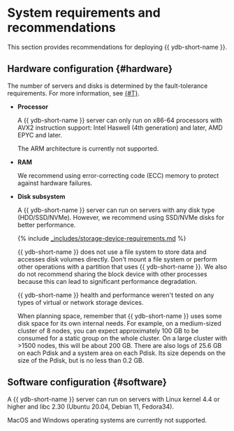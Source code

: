 # System requirements and recommendations

This section provides recommendations for deploying {{ ydb-short-name }}.

## Hardware configuration {#hardware}

The number of servers and disks is determined by the fault-tolerance requirements. For more information, see [{#T}](topology.md).

* **Processor**

   A {{ ydb-short-name }} server can only run on x86-64 processors with AVX2 instruction support: Intel Haswell (4th generation) and later, AMD EPYC and later.

   The ARM architecture is currently not supported.

* **RAM**

   We recommend using error-correcting code (ECC) memory to protect against hardware failures.

* **Disk subsystem**

   A {{ ydb-short-name }} server can run on servers with any disk type (HDD/SSD/NVMe). However, we recommend using SSD/NVMe disks for better performance.

   {% include [_includes/storage-device-requirements.md](../_includes/storage-device-requirements.md) %}

   {{ ydb-short-name }} does not use a file system to store data and accesses disk volumes directly. Don't mount a file system or perform other operations with a partition that uses {{ ydb-short-name }}. We also do not recommend sharing the block device with other processes because this can lead to significant performance degradation.

   {{ ydb-short-name }} health and performance weren't tested on any types of virtual or network storage devices.

   When planning space, remember that {{ ydb-short-name }} uses some disk space for its own internal needs. For example, on a medium-sized cluster of 8 nodes, you can expect approximately 100 GB to be consumed for a static group on the whole cluster. On a large cluster with >1500 nodes, this will be about 200 GB. There are also logs of 25.6 GB on each Pdisk and a system area on each Pdisk. Its size depends on the size of the Pdisk, but is no less than 0.2 GB.

## Software configuration {#software}

A {{ ydb-short-name }} server can run on servers with Linux kernel 4.4 or higher and libc 2.30 (Ubuntu 20.04, Debian 11, Fedora34).

MacOS and Windows operating systems are currently not supported.
